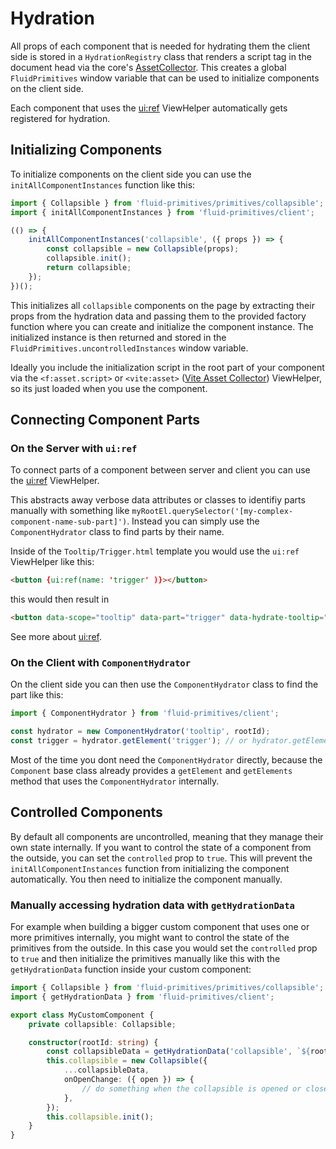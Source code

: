 # Hydration

All props of each component that is needed for hydrating them the client side is stored in a `HydrationRegistry` class that renders a script tag in the document head via the core's [AssetCollector](https://api.typo3.org/13.4/classes/TYPO3-CMS-Core-Page-AssetCollector.html). This creates a global `FluidPrimitives` window variable that can be used to initialize components on the client side.

Each component that uses the [ui:ref](/docs/viewhelpers/ref) ViewHelper automatically gets registered for hydration.

## Initializing Components

To initialize components on the client side you can use the `initAllComponentInstances` function like this:

```ts
import { Collapsible } from 'fluid-primitives/primitives/collapsible';
import { initAllComponentInstances } from 'fluid-primitives/client';

(() => {
    initAllComponentInstances('collapsible', ({ props }) => {
        const collapsible = new Collapsible(props);
        collapsible.init();
        return collapsible;
    });
})();
```

This initializes all `collapsible` components on the page by extracting their props from the hydration data and passing them to the provided factory function where you can create and initialize the component instance. The initialized instance is then returned and stored in the `FluidPrimitives.uncontrolledInstances` window variable.

Ideally you include the initialization script in the root part of your component via the `<f:asset.script>` or `<vite:asset>` ([Vite Asset Collector](https://extensions.typo3.org/extension/vite_asset_collector)) ViewHelper, so its just loaded when you use the component.

## Connecting Component Parts

### On the Server with `ui:ref`

To connect parts of a component between server and client you can use the [ui:ref](/docs/viewhelpers/ref) ViewHelper.

This abstracts away verbose data attributes or classes to identifiy parts manually with something like `myRootEl.querySelector('[my-complex-component-name-sub-part]')`. Instead you can simply use the `ComponentHydrator` class to find parts by their name.

Inside of the `Tooltip/Trigger.html` template you would use the `ui:ref` ViewHelper like this:

```html
<button {ui:ref(name: 'trigger' )}></button>
```

this would then result in

```html
<button data-scope="tooltip" data-part="trigger" data-hydrate-tooltip="«rootId»"></button>
```

See more about [ui:ref](/docs/viewhelpers/ref).

### On the Client with `ComponentHydrator`

On the client side you can then use the `ComponentHydrator` class to find the part like this:

```ts
import { ComponentHydrator } from 'fluid-primitives/client';

const hydrator = new ComponentHydrator('tooltip', rootId);
const trigger = hydrator.getElement('trigger'); // or hydrator.getElements('trigger') for multiple elements
```

Most of the time you dont need the `ComponentHydrator` directly, because the `Component` base class already provides a `getElement` and `getElements` method that uses the `ComponentHydrator` internally.

## Controlled Components

By default all components are uncontrolled, meaning that they manage their own state internally. If you want to control the state of a component from the outside, you can set the `controlled` prop to `true`. This will prevent the `initAllComponentInstances` function from initializing the component automatically. You then need to initialize the component manually.

### Manually accessing hydration data with `getHydrationData`

For example when building a bigger custom component that uses one or more primitives internally, you might want to control the state of the primitives from the outside. In this case you would set the `controlled` prop to `true` and then initialize the primitives manually like this with the `getHydrationData` function inside your custom component:

```ts
import { Collapsible } from 'fluid-primitives/primitives/collapsible';
import { getHydrationData } from 'fluid-primitives/client';

export class MyCustomComponent {
    private collapsible: Collapsible;

    constructor(rootId: string) {
        const collapsibleData = getHydrationData('collapsible', `${rootId}-collapsible`);
        this.collapsible = new Collapsible({
            ...collapsibleData,
            onOpenChange: ({ open }) => {
                // do something when the collapsible is opened or closed
            },
        });
        this.collapsible.init();
    }
}
```
